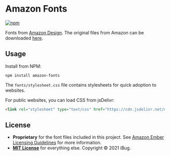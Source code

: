 # Amazon Fonts

[![npm](https://img.shields.io/npm/v/amazon-fonts)](https://www.npmjs.com/package/amazon-fonts)

Fonts from [Amazon Design](https://developer.amazon.com/alexa/branding/echo-guidelines/identity-guidelines/typography). The original files from Amazon can be downloaded [here](https://m.media-amazon.com/images/G/01/mobile-apps/dex/alexa/branding/Amazon_Typefaces_Complete_Font_Set_Mar2020.zip).

## Usage

Install from NPM:

```shell
npm install amazon-fonts
```

The `fonts/stylesheet.css` file contains stylesheets for quick adoption to websites.

For public websites, you can load CSS from jsDelivr:

```html
<link rel="stylesheet" type="text/css" href="https://cdn.jsdelivr.net/npm/amazon-fonts@1.0.1/fonts/stylesheet.css" />
```

## License

- **Proprietary** for the font files included in this project. See [Amazon Ember Licensing Guidelines](Amazon%20Ember%20Licensing%20Guidelines.pdf) for more information.
- [**MIT License**](https://opensource.org/licenses/MIT) for everything else. Copyright &copy; 2021 iBug.
